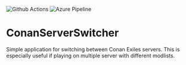 ![Github Actions](https://github.com/Tdue21/ConanServerSwitcher/workflows/.NET%20Core%20Desktop/badge.svg)
![Azure Pipeline](https://dev.azure.com/duenet/Conan%20Exiles%20Server%20Switcher/_apis/build/status/Tdue21.ConanServerSwitcher?branchName=master)


# ConanServerSwitcher
Simple application for switching between Conan Exiles servers. This is especially useful if playing on multiple server with different modlists. 
